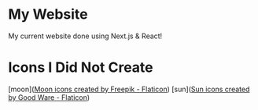 # My Website
My current website done using Next.js & React!

# Icons I Did Not Create
[moon](<a href="https://www.flaticon.com/free-icons/moon" title="moon icons">Moon icons created by Freepik - Flaticon</a>)
[sun](<a href="https://www.flaticon.com/free-icons/sun" title="sun icons">Sun icons created by Good Ware - Flaticon</a>)